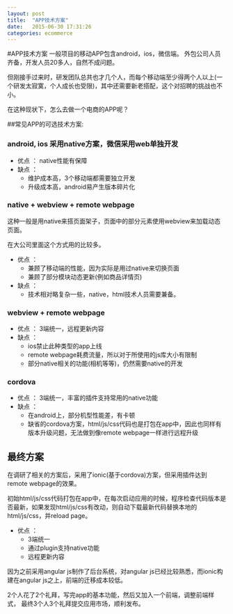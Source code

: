 ```yaml
---
layout: post
title:  "APP技术方案"
date:   2015-06-30 17:31:26
categories: ecommerce
---
```


#APP技术方案
一般项目的移动APP包含android，ios，微信端。 
外包公司人员齐备，开发人员20多人，自然不成问题。

但刚接手过来时，研发团队总共也才几个人，而每个移动端至少得两个人以上(一个研发太寂寞，个人成长也受限)，其中还需要新老搭配，这个对招聘的挑战也不小。

在这种现状下，怎么去做一个电商的APP呢？

##常见APP的可选技术方案:

### android, ios 采用native方案，微信采用web单独开发
* 优点 ： native性能有保障 	
* 缺点 ： 
  * 维护成本高，3个移动端都需要独立开发
  * 升级成本高，android易产生版本碎片化

### native + webview + remote webpage
这种一般是用native来搭页面架子，页面中的部分元素使用webview来加载动态页面。

在大公司里面这个方式用的比较多。

* 优点 ：
  * 兼顾了移动端的性能，因为实际是用过native来切换页面
  * 兼顾了部分模块动态更新(例如商品详情页)
* 缺点 ：
  * 技术相对略复杂一些，native，html技术人员需要兼备。

### webview + remote webpage
* 优点 ： 3端统一，远程更新内容
* 缺点 ： 
  * ios禁止此种类型的app上线
  * remote webpage耗费流量，所以对于所使用的js库大小有限制
  * 部分native相关的功能(相机等等)，仍然需要native的开发

### cordova
* 优点 ： 3端统一，丰富的插件支持常用的native功能
* 缺点 ：
  * 在android上，部分机型性能差，有卡顿
  * 缺省的cordova方案，html/js/css代码也是打包在app中，因此也同样有版本升级问题，无法做到像remote webpage一样进行远程升级

## 最终方案
在调研了相关的方案后，采用了ionic(基于cordova)方案，但采用插件达到remote webpage的效果。

初始html/js/css代码打包在app中，在每次启动应用的时候，程序检查代码版本是否最新，如果发现html/js/css有改动，则自动下载最新代码替换本地的html/js/css，并reload page。

* 优点 ：
   *  3端统一
   *  通过plugin支持native功能
   *  远程更新内容


因为之前采用angular js制作了后台系统，对angular js已经比较熟悉，而ionic构建在angular js之上，前端的迁移成本较低。

2个人花了2个礼拜，写完app的基本功能，然后又加入一个前端，调整前端样式， 最终3个人3个礼拜提交应用市场，顺利发布。







        
